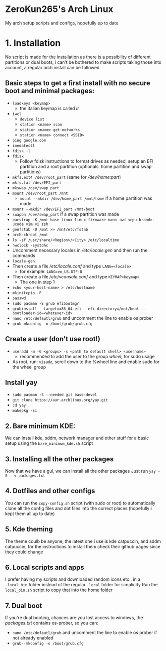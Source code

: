 # ZeroKun265's Arch Linux
My arch setup scripts and configs, hopefully up to date

# 1. Installation
No script is made for the installation as there is a possibility of different partitions or dual boots, i can't be bothered to make scripts taking those into account, a regular arch install can be followed

## Basic steps to get a first install with no secure boot and minimal packages:

- `loadkeys <keymap>`
    - the italian keymap is called *it*
- `iwcl`
    - `device list`
    - `station <name> scan`
    - `station <name> get-networks`
    - `station <name> connect <SSID>`
- `ping google.com`
- `imedatectl`
- `fdisk -l`
- `fdisk`
    - Follow fdisk instructions to format drives as needed, setup an EFI partition and a root partition (optionals: home partition and swap partitions)
- `mkfs.ext4 /dev/root_part` (same for */dev/home:part*)
- `mkfs.fat /dev/EFI_part`
- `mkswap /dev/swap_part`
- `mount /dev/root_part /mnt`
    - `mount --mkdir /dev/home_part /mnt/home` if a home partition was made
- `mount --mkdir /dev/EFI_part /mnt/boot`
- `swapon /dev/swap_part` if a swap partition was made
- `pacstrap -K /mnt base linux linux-firmware nano iwd <cpu-brand>-ucode vim vi zsh`
- `genfstab -U /mnt >> /mnt/etc/fstab`
- `arch-chroot /mnt`
- `ls -sf /usr/share/<Region>/<City> /etc/localtime`
- `hwclock -systohc`
- Uncomment necessary locales in */etc/locale.gen* and then run the commands
- `locale-gen`
- Then create a file */etc/locale.conf* and type `LANG=<locale>`
    - for example: `LANG=en_US.UTF-8`
- Then create a file */etc/vconsole.conf* and type `KEYMAP<keymap>`
    - The one in step 1
- `echo <your-host-name> > /etc/hostname`
- `mkinitcpio -P`
- `passwd`
- `sudo pacman -S grub efibootmgr`
- `grubinstall --target=x86_64-efi --efi-directory=/mnt/boot --bootloader-id=<whatever-id>`
- `nano /etc/defautl/grub` and uncomment the line to enable os prober
- `grub-mkconfig -o /boot/grub/grub.cfg`

## Create a user (don't use root!)

- `useradd -m -G <groups> -s <path to default shell> <username>`
    - recommended to add the user to the group *wheel*, for sudo usage
- As root, run: `visudo`, scroll down to the %wheel line and enable sudo for the wheel group

## Install yay
- `sudo pacman -S --needed git base-devel`
- `git clone https://aur.archlinux.org/yay.git`
- `cd yay`
- `makepkg -si`

## 2. Bare minimum KDE:
We can install kde, sddm, network manager and other stuff for a basic setup using the `bare_minimum_kde.sh` script

## 3. Installing all the other packages
Now that we have a gui, we can install all the other packages
Just run `yay -S - < packages.txt`

## 4. Dotfiles and other configs
You can run the `copy-config.sh` script (with sudo or root) to automatically clone all the config files and dot files into the correct places (hopefully i kept them all up to date)

## 5. Kde theming
The theme coulb be anyone, the latest one i use is kde catpuccin, and sddm catpuccin, for the instructions to install them check their github pages since they could change 

## 6. Local scripts and apps
I prefer having my scripts and downloaded random icons etc.. in a `.local_bin` folder instead of the regular `.local` folder for simplicity
Run the `local_bin.sh` script to copy that into the home folder

##  7. Dual boot
If you're dual booting, chances are you lost access to windows, the *packages.txt* contains os-prober, so you can:
- `nano /etc/defautl/grub` and uncomment the line to enable os prober if not already enabled
- `grub--mkconfig -o /boot/grub.cfg`

